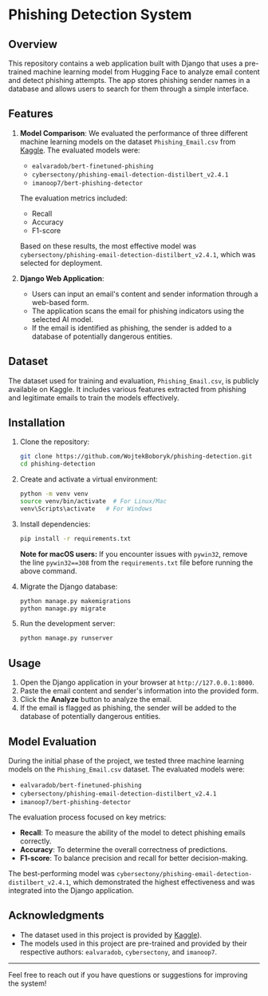 # Phishing Detection System

## Overview
This repository contains a web application built with Django that uses a pre-trained machine learning model from Hugging Face to analyze email content and detect phishing attempts. The app stores phishing sender names in a database and allows users to search for them through a simple interface.

## Features
1. **Model Comparison**: We evaluated the performance of three different machine learning models on the dataset `Phishing_Email.csv` from [Kaggle](https://www.kaggle.com/datasets/subhajournal/phishingemails/data). The evaluated models were:
   - `ealvaradob/bert-finetuned-phishing`
   - `cybersectony/phishing-email-detection-distilbert_v2.4.1`
   - `imanoop7/bert-phishing-detector`

   The evaluation metrics included:
   - Recall
   - Accuracy
   - F1-score

   Based on these results, the most effective model was `cybersectony/phishing-email-detection-distilbert_v2.4.1`, which was selected for deployment.

2. **Django Web Application**:
   - Users can input an email's content and sender information through a web-based form.
   - The application scans the email for phishing indicators using the selected AI model.
   - If the email is identified as phishing, the sender is added to a database of potentially dangerous entities.

## Dataset
The dataset used for training and evaluation, `Phishing_Email.csv`, is publicly available on Kaggle. It includes various features extracted from phishing and legitimate emails to train the models effectively.

## Installation
1. Clone the repository:
   ```bash
   git clone https://github.com/WojtekBoboryk/phishing-detection.git
   cd phishing-detection
   ```

2. Create and activate a virtual environment:
   ```bash
   python -m venv venv
   source venv/bin/activate  # For Linux/Mac
   venv\Scripts\activate   # For Windows
   ```

3. Install dependencies:
   ```bash
   pip install -r requirements.txt
   ```
    **Note for macOS users:** If you encounter issues with `pywin32`, remove the line `pywin32==308` from the `requirements.txt` file before running the above command.
   
4. Migrate the Django database:
   ```bash
   python manage.py makemigrations
   python manage.py migrate
   ```

5. Run the development server:
   ```bash
   python manage.py runserver
   ```

## Usage
1. Open the Django application in your browser at `http://127.0.0.1:8000`.
2. Paste the email content and sender's information into the provided form.
3. Click the **Analyze** button to analyze the email.
4. If the email is flagged as phishing, the sender will be added to the database of potentially dangerous entities.

## Model Evaluation
During the initial phase of the project, we tested three machine learning models on the `Phishing_Email.csv` dataset. The evaluated models were:
- `ealvaradob/bert-finetuned-phishing`
- `cybersectony/phishing-email-detection-distilbert_v2.4.1`
- `imanoop7/bert-phishing-detector`

The evaluation process focused on key metrics:
- **Recall**: To measure the ability of the model to detect phishing emails correctly.
- **Accuracy**: To determine the overall correctness of predictions.
- **F1-score**: To balance precision and recall for better decision-making.

The best-performing model was `cybersectony/phishing-email-detection-distilbert_v2.4.1`, which demonstrated the highest effectiveness and was integrated into the Django application.

## Acknowledgments
- The dataset used in this project is provided by [Kaggle](https://www.kaggle.com/datasets/subhajournal/phishingemails/data)).
- The models used in this project are pre-trained and provided by their respective authors: `ealvaradob`, `cybersectony`, and `imanoop7`.


---
Feel free to reach out if you have questions or suggestions for improving the system!

